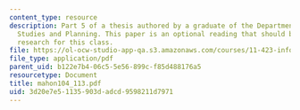 ```yaml
---
content_type: resource
description: Part 5 of a thesis authored by a graduate of the Department of Urban
  Studies and Planning. This paper is an optional reading that should be useful in
  research for this class.
file: https://ol-ocw-studio-app-qa.s3.amazonaws.com/courses/11-423-information-and-communication-technologies-in-community-development-spring-2004/3d20e7e51135903dadcd9598211d7971_mahon104_113.pdf
file_type: application/pdf
parent_uid: b122e7b4-06c5-5e56-899c-f85d488176a5
resourcetype: Document
title: mahon104_113.pdf
uid: 3d20e7e5-1135-903d-adcd-9598211d7971
---
```

